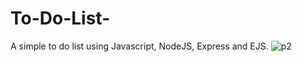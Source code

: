 # To-Do-List-
A simple to do list using Javascript, NodeJS, Express and EJS.
![p2](https://user-images.githubusercontent.com/92310650/162215768-ac06ee2e-39d1-48c4-802e-54e2273b15d0.PNG)
